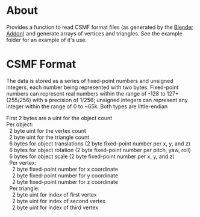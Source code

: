 # About

Provides a function to read CSMF format files (as generated by the [Blender Addon](https://github.com/adeshar00/BlenderAddon)) and generate arrays of vertices and triangles.  See the example folder for an example of it's use.

# CSMF Format

The data is stored as a series of fixed-point numbers and unsigned integers, each number being represented with two bytes.  Fixed-point numbers can represent real numbers within the range of -128 to 127+(255/256) with a precision of 1/256; unsigned integers can represent any integer within the range of 0 to ~65k.  Both types are little-endian

First 2 bytes are a uint for the object count  
Per object:  
&nbsp;&nbsp;2 byte uint for the vertex count   
&nbsp;&nbsp;2 byte uint for the triangle count  
&nbsp;&nbsp;6 bytes for object translations (2 byte fixed-point number per x, y, and z)  
&nbsp;&nbsp;6 bytes for object rotation (2 byte fixed-point number per pitch, yaw, roll)  
&nbsp;&nbsp;6 bytes for object scale (2 byte fixed-point number per x, y, and z)  
&nbsp;&nbsp;Per vertex:  
&nbsp;&nbsp;&nbsp;&nbsp;2 byte fixed-point number for x coordinate  
&nbsp;&nbsp;&nbsp;&nbsp;2 byte fixed-point number for y coordinate  
&nbsp;&nbsp;&nbsp;&nbsp;2 byte fixed-point number for z coordinate  
&nbsp;&nbsp;Per triangle:  
&nbsp;&nbsp;&nbsp;&nbsp;2 byte uint for index of first vertex  
&nbsp;&nbsp;&nbsp;&nbsp;2 byte uint for index of second vertex  
&nbsp;&nbsp;&nbsp;&nbsp;2 byte uint for index of third vertex  
